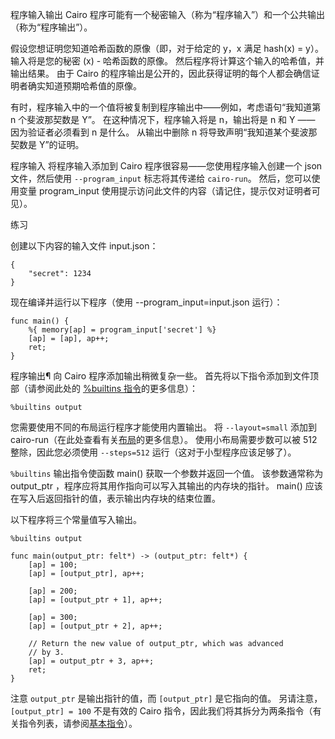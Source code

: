 程序输入输出
Cairo 程序可能有一个秘密输入（称为“程序输入”）和一个公共输出（称为“程序输出”）。

假设您想证明您知道哈希函数的原像（即，对于给定的 y，x 满足 hash(x) = y）。 输入将是您的秘密 (x) - 哈希函数的原像。 然后程序将计算这个输入的哈希值，并输出结果。 由于 Cairo 的程序输出是公开的，因此获得证明的每个人都会确信证明者确实知道预期哈希值的原像。

有时，程序输入中的一个值将被复制到程序输出中——例如，考虑语句“我知道第 n 个斐波那契数是 Y”。 在这种情况下，程序输入将是 n，输出将是 n 和 Y —— 因为验证者必须看到 n 是什么。 从输出中删除 n 将导致声明“我知道某个斐波那契数是 Y”的证明。

程序输入
将程序输入添加到 Cairo 程序很容易——您使用程序输入创建一个 json 文件，然后使用 `--program_input` 标志将其传递给 `cairo-run`。 然后，您可以使用变量 program_input 使用提示访问此文件的内容（请记住，提示仅对证明者可见）。

练习

创建以下内容的输入文件 input.json：

```
{
    "secret": 1234
}
```

现在编译并运行以下程序（使用 --program_input=input.json 运行）：

```
func main() {
    %{ memory[ap] = program_input['secret'] %}
    [ap] = [ap], ap++;
    ret;
}
```

程序输出¶
向 Cairo 程序添加输出稍微复杂一些。 首先将以下指令添加到文件顶部（请参阅此处的 [%builtins 指令]()的更多信息）：

```
%builtins output
```

您需要使用不同的布局运行程序才能使用内置输出。 将 `--layout=small` 添加到 cairo-run（在此处查看有关[布局]()的更多信息）。 使用小布局需要步数可以被 512 整除，因此您必须使用 `--steps=512` 运行（这对于小型程序应该足够了）。

`%builtins` 输出指令使函数 main() 获取一个参数并返回一个值。 该参数通常称为 output_ptr ，程序应将其用作指向可以写入其输出的内存块的指针。 main() 应该在写入后返回指针的值，表示输出内存块的结束位置。

以下程序将三个常量值写入输出。

```
%builtins output

func main(output_ptr: felt*) -> (output_ptr: felt*) {
    [ap] = 100;
    [ap] = [output_ptr], ap++;

    [ap] = 200;
    [ap] = [output_ptr + 1], ap++;

    [ap] = 300;
    [ap] = [output_ptr + 2], ap++;

    // Return the new value of output_ptr, which was advanced
    // by 3.
    [ap] = output_ptr + 3, ap++;
    ret;
}
```

注意 `output_ptr` 是输出指针的值，而 `[output_ptr]` 是它指向的值。 另请注意，`[output_ptr] = 100` 不是有效的 Cairo 指令，因此我们将其拆分为两条指令（有关指令列表，请参阅[基本指令]()）。
